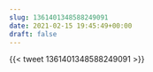 ```yaml
---
slug: 1361401348588249091
date: 2021-02-15 19:45:49+00:00
draft: false
---
```


{{< tweet 1361401348588249091 >}}
